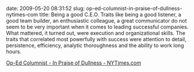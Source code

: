 date: 2009-05-20 08:31:52
slug: op-ed-columnist-in-praise-of-dullness-nytimes-com
title: Being a good C.E.O. Traits like being a good listener, a good team builder,
  an enthusiastic colleague, a great communicator do not seem to be very important
  when it comes to leading successful companies. What mattered, it turned out, were
  execution and organizational skills. The traits that correlated most powerfully
  with success were attention to detail, persistence, efficiency, analytic thoroughness
  and the ability to work long hours.

[Op-Ed Columnist - In Praise of Dullness - NYTimes.com](http://www.nytimes.com/2009/05/19/opinion/19brooks.html?_r=3&partner=rss&emc=rss)

